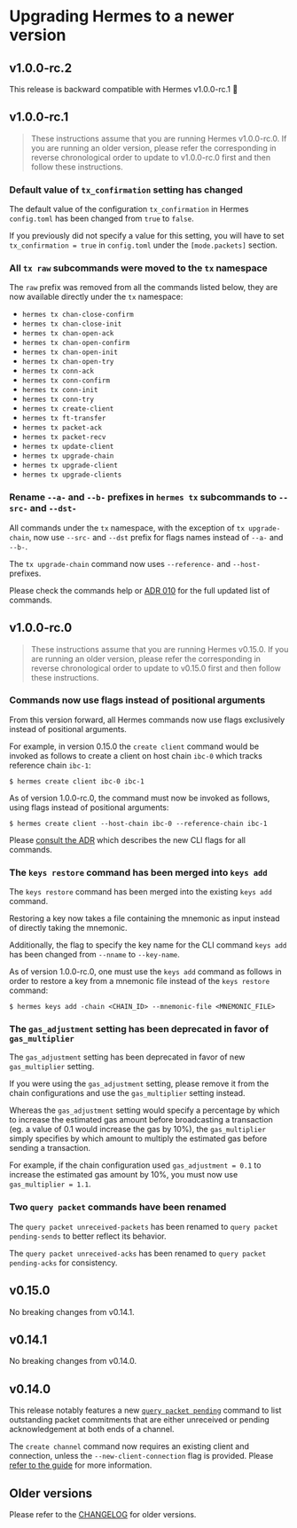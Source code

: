 # Upgrading Hermes to a newer version

## v1.0.0-rc.2

This release is backward compatible with Hermes v1.0.0-rc.1 🎉


## v1.0.0-rc.1

> These instructions assume that you are running Hermes v1.0.0-rc.0.
> If you are running an older version, please refer the corresponding
> in reverse chronological order to update to v1.0.0-rc.0 first and then
> follow these instructions.

### Default value of `tx_confirmation` setting has changed

The default value of the configuration `tx_confirmation`
in Hermes `config.toml` has been changed from `true` to `false`.

If you previously did not specify a value for this setting, you will
have to set `tx_confirmation = true` in `config.toml` under
the `[mode.packets]` section.

### All `tx raw` subcommands were moved to the `tx` namespace

The `raw` prefix was removed from all the commands listed below,
they are now available directly under the `tx` namespace:

- `hermes tx chan-close-confirm`
- `hermes tx chan-close-init`
- `hermes tx chan-open-ack`
- `hermes tx chan-open-confirm`
- `hermes tx chan-open-init`
- `hermes tx chan-open-try`
- `hermes tx conn-ack`
- `hermes tx conn-confirm`
- `hermes tx conn-init`
- `hermes tx conn-try`
- `hermes tx create-client`
- `hermes tx ft-transfer`
- `hermes tx packet-ack`
- `hermes tx packet-recv`
- `hermes tx update-client`
- `hermes tx upgrade-chain`
- `hermes tx upgrade-client`
- `hermes tx upgrade-clients`

### Rename `--a-` and `--b-` prefixes in `hermes tx` subcommands to `--src-` and `--dst-`

All commands under the `tx` namespace, with the exception of `tx upgrade-chain`, now use
`--src-` and `--dst` prefix for flags names instead of `--a-` and `--b-`.

The `tx upgrade-chain` command now uses `--reference-` and `--host-` prefixes.

Please check the commands help or [ADR 010][adr-010] for the full updated list of commands.

## v1.0.0-rc.0

> These instructions assume that you are running Hermes v0.15.0.
> If you are running an older version, please refer the corresponding
> in reverse chronological order to update to v0.15.0 first and then
> follow these instructions.

### Commands now use flags instead of positional arguments

From this version forward, all Hermes commands now use flags exclusively instead
of positional arguments.

For example, in version 0.15.0 the `create client` command would be invoked
as follows to create a client on host chain `ibc-0` which tracks reference chain `ibc-1`:

```
$ hermes create client ibc-0 ibc-1
````

As of version 1.0.0-rc.0, the command must now be invoked as follows, using flags instead of
positional arguments:

```
$ hermes create client --host-chain ibc-0 --reference-chain ibc-1
```

Please [consult the ADR][adr-010] which describes the new CLI flags for all commands.

### The `keys restore` command has been merged into `keys add`

The `keys restore` command has been merged into the existing `keys add` command.

Restoring a key now takes a file containing the mnemonic as input instead of directly taking the mnemonic.

Additionally, the flag to specify the key name for the CLI command `keys add` has been changed from `--nname` to `--key-name`.

As of version 1.0.0-rc.0, one must use the `keys add` command as follows in order
to restore a key from a mnemonic file instead of the `keys restore` command:

```
$ hermes keys add -chain <CHAIN_ID> --mnemonic-file <MNEMONIC_FILE>
```

### The `gas_adjustment` setting has been deprecated in favor of `gas_multiplier`

The `gas_adjustment` setting has been deprecated in favor of new `gas_multiplier` setting.

If you were using the `gas_adjustment` setting, please remove it from the
chain configurations and use the `gas_multiplier` setting instead.

Whereas the `gas_adjustment` setting would specify a percentage by which to increase
the estimated gas amount before broadcasting a transaction (eg. a value of 0.1
would increase the gas by 10%), the `gas_multiplier` simply specifies by
which amount to multiply the estimated gas before sending a transaction.

For example, if the chain configuration used `gas_adjustment = 0.1` to increase
the estimated gas amount by 10%, you must now use `gas_multiplier = 1.1`.

### Two `query packet` commands have been renamed

The `query packet unreceived-packets` has been renamed to `query packet pending-sends` to better
reflect its behavior.

The `query packet unreceived-acks` has been renamed to `query packet pending-acks` for consistency.

## v0.15.0

No breaking changes from v0.14.1.

## v0.14.1

No breaking changes from v0.14.0.

## v0.14.0

This release notably features a new [`query packet pending`][pending] command to
list outstanding packet commitments that are either unreceived or pending
acknowledgement at both ends of a channel.

The `create channel` command now requires an existing client and connection,
unless the `--new-client-connection` flag is provided.
Please [refer to the guide][create-channel] for more information.

[ics-26]: https://github.com/cosmos/ibc/blob/master/spec/core/ics-026-routing-module/README.md
[pending]: https://hermes.informal.systems/commands/queries/packet.html#pending-packets
[create-channel]: http://hermes.informal.systems/commands/path-setup/channels.html#establish-channel


## Older versions

Please refer to the [CHANGELOG](CHANGELOG.md) for older versions.

[adr-010]: https://github.com/informalsystems/ibc-rs/blob/v1.0.0-rc.1/docs/architecture/adr-010-unified-cli-arguments-hermes.md

